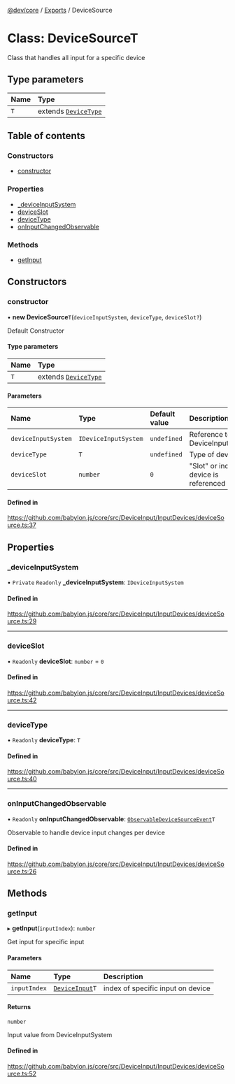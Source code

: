 [@dev/core](../README.md) / [Exports](../modules.md) / DeviceSource

# Class: DeviceSourceT

Class that handles all input for a specific device

## Type parameters

| Name | Type |
| :------ | :------ |
| `T` | extends [`DeviceType`](../enums/DeviceType.md) |

## Table of contents

### Constructors

- [constructor](DeviceSource.md#constructor)

### Properties

- [\_deviceInputSystem](DeviceSource.md#_deviceinputsystem)
- [deviceSlot](DeviceSource.md#deviceslot)
- [deviceType](DeviceSource.md#devicetype)
- [onInputChangedObservable](DeviceSource.md#oninputchangedobservable)

### Methods

- [getInput](DeviceSource.md#getinput)

## Constructors

### constructor

• **new DeviceSource**`T`(`deviceInputSystem`, `deviceType`, `deviceSlot?`)

Default Constructor

#### Type parameters

| Name | Type |
| :------ | :------ |
| `T` | extends [`DeviceType`](../enums/DeviceType.md) |

#### Parameters

| Name | Type | Default value | Description |
| :------ | :------ | :------ | :------ |
| `deviceInputSystem` | `IDeviceInputSystem` | `undefined` | Reference to DeviceInputSystem |
| `deviceType` | `T` | `undefined` | Type of device |
| `deviceSlot` | `number` | `0` | "Slot" or index that device is referenced in |

#### Defined in

https://github.com/babylon.js/core/src/DeviceInput/InputDevices/deviceSource.ts:37

## Properties

### \_deviceInputSystem

• `Private` `Readonly` **\_deviceInputSystem**: `IDeviceInputSystem`

#### Defined in

https://github.com/babylon.js/core/src/DeviceInput/InputDevices/deviceSource.ts:29

___

### deviceSlot

• `Readonly` **deviceSlot**: `number` = `0`

#### Defined in

https://github.com/babylon.js/core/src/DeviceInput/InputDevices/deviceSource.ts:42

___

### deviceType

• `Readonly` **deviceType**: `T`

#### Defined in

https://github.com/babylon.js/core/src/DeviceInput/InputDevices/deviceSource.ts:40

___

### onInputChangedObservable

• `Readonly` **onInputChangedObservable**: [`Observable`](Observable.md)[`DeviceSourceEvent`](../modules.md#devicesourceevent)`T`

Observable to handle device input changes per device

#### Defined in

https://github.com/babylon.js/core/src/DeviceInput/InputDevices/deviceSource.ts:26

## Methods

### getInput

▸ **getInput**(`inputIndex`): `number`

Get input for specific input

#### Parameters

| Name | Type | Description |
| :------ | :------ | :------ |
| `inputIndex` | [`DeviceInput`](../modules.md#deviceinput)`T` | index of specific input on device |

#### Returns

`number`

Input value from DeviceInputSystem

#### Defined in

https://github.com/babylon.js/core/src/DeviceInput/InputDevices/deviceSource.ts:52
